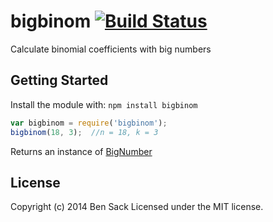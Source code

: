 # bigbinom [![Build Status](https://secure.travis-ci.org/sackio/bigbinom.png)](http://travis-ci.org/sackio/bigbinom)

Calculate binomial coefficients with big numbers

## Getting Started
Install the module with: `npm install bigbinom`

```javascript
var bigbinom = require('bigbinom');
bigbinom(18, 3);  //n = 18, k = 3
```

Returns an instance of [BigNumber](https://github.com/MikeMcl/bignumber.js/)

## License
Copyright (c) 2014 Ben Sack
Licensed under the MIT license.
